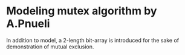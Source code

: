 # Modeling mutex algorithm by A.Pnueli
In addition to model, a 2-length bit-array is introduced for the sake of demonstration of mutual exclusion.
